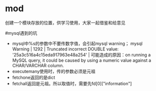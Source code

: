 # mod
创建一个模块存放的位置，供学习使用，大家一起借鉴和给意见

#mysql遇到的坑
- mysql中%s的参数中不要传数字值，会引起mysql warning；
  mysql Warning | 1292 | Truncated incorrect DOUBLE value: '25a3c516a4c15eda917963e48a254'  |
  可能造成的原因：on running a MySQL query, it could be caused by using a numeric value against a CHAR/VARCHAR column.
- executemany使用时，传的参数必须是元祖
- fetchone返回的是dict
- fetchall返回是元祖。所以取值时，需要先fd[0]["information"]